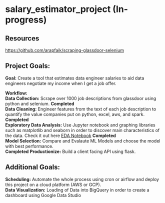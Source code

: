 # salary_estimator_project (In-progress)

## Resources
https://github.com/arapfaik/scraping-glassdoor-selenium

## Project Goals:

**Goal:** Create a tool that estimates data engineer salaries to aid data engineers negotiate my income when I get a job offer.

**Workflow:** </br>
**Data Collection:** Scrape over 1000 job descriptions from glassdoor using python and selenium. **Completed** </br>
**Data Cleaning:** Engineer features from the text of each job description to quantify the value companies put on python, excel, aws, and spark. **Completed** </br>
**Exploratory Data Analysis:** Use Jupyter notebook and graphing libraries such as matplotlib and seaborn in order to discover main characteristics of the data. Check it out here [EDA Notebook](https://github.com/russell94paul/salary_estimator_project/blob/master/data_eda.ipynb) **Completed**
</br>
**Model Selection:** Compare and Evalaute ML Models and choose the model with best performance. </br> **Completed**
**Productionize:** Build a client facing API using flask. </br>

## Additional Goals:
**Scheduling:** Automate the whole process using cron or airflow and deploy this project on a cloud platform (AWS or GCP). </br>
**Data Visualization:** Loading of Data into BigQuery in order to create a dashboard using Google Data Studio





